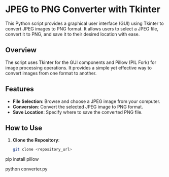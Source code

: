 # JPEG to PNG Converter with Tkinter

This Python script provides a graphical user interface (GUI) using Tkinter to convert JPEG images to PNG format. It allows users to select a JPEG file, convert it to PNG, and save it to their desired location with ease.

## Overview

The script uses Tkinter for the GUI components and Pillow (PIL Fork) for image processing operations. It provides a simple yet effective way to convert images from one format to another.

## Features

- **File Selection**: Browse and choose a JPEG image from your computer.
- **Conversion**: Convert the selected JPEG image to PNG format.
- **Save Location**: Specify where to save the converted PNG file.

## How to Use

1. **Clone the Repository**:
   ```bash
   git clone <repository_url>
pip install pillow


python converter.py

